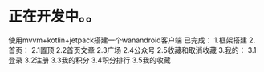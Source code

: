 # 正在开发中。。
使用mvvm+kotlin+jetpack搭建一个wanandroid客户端
已完成：
1.框架搭建
2.首页：
  2.1置顶
  2.2首页文章
  2.3广场
  2.4公众号
  2.5收藏和取消收藏
3.我的：
  3.1登录
  3.2注册
  3.3我的积分
  3.4积分排行
  3.5我的收藏


